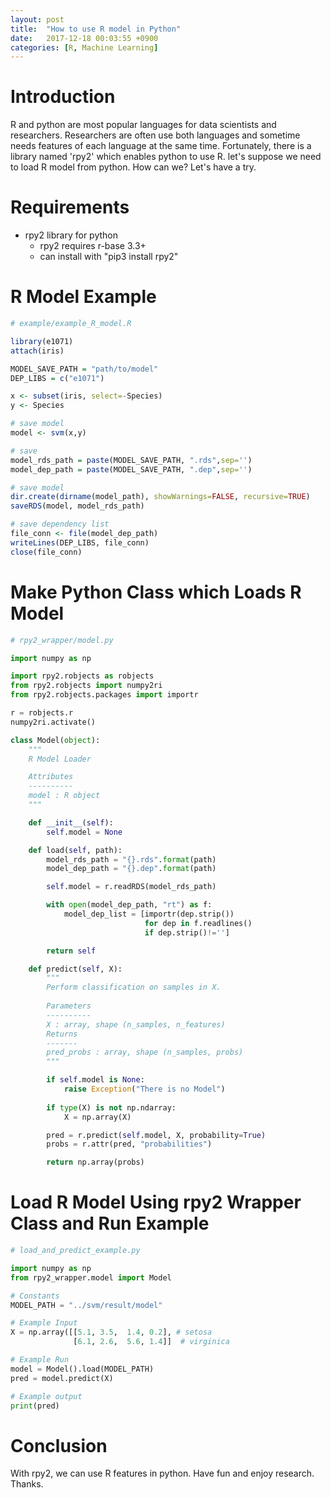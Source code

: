 ```yaml
---
layout: post
title:  "How to use R model in Python"
date:   2017-12-18 00:03:55 +0900
categories: [R, Machine Learning]
---
```


# Introduction 
R and python are most popular languages for data scientists and researchers. Researchers are often use both languages and sometime needs features of each language at the same time. Fortunately, there is a library named 'rpy2' which enables python to use R. let's suppose we need to load R model from python. How can we? Let's have a try.

# Requirements
+ rpy2 library for python
    + rpy2 requires r-base 3.3+
    + can install with "pip3 install rpy2"

# R Model Example

```R
# example/example_R_model.R

library(e1071)
attach(iris)

MODEL_SAVE_PATH = "path/to/model"
DEP_LIBS = c("e1071")

x <- subset(iris, select=-Species)
y <- Species

# save model
model <- svm(x,y)

# save
model_rds_path = paste(MODEL_SAVE_PATH, ".rds",sep='')
model_dep_path = paste(MODEL_SAVE_PATH, ".dep",sep='')

# save model
dir.create(dirname(model_path), showWarnings=FALSE, recursive=TRUE)
saveRDS(model, model_rds_path)

# save dependency list
file_conn <- file(model_dep_path)
writeLines(DEP_LIBS, file_conn)
close(file_conn)
```


# Make Python Class which Loads R Model

```python
# rpy2_wrapper/model.py 

import numpy as np

import rpy2.robjects as robjects
from rpy2.robjects import numpy2ri
from rpy2.robjects.packages import importr

r = robjects.r
numpy2ri.activate()

class Model(object):
    """
    R Model Loader

    Attributes
    ----------
    model : R object
    """

    def __init__(self):
        self.model = None

    def load(self, path):
        model_rds_path = "{}.rds".format(path)
        model_dep_path = "{}.dep".format(path)

        self.model = r.readRDS(model_rds_path)

        with open(model_dep_path, "rt") as f:
            model_dep_list = [importr(dep.strip())
                              for dep in f.readlines()
                              if dep.strip()!='']

        return self

    def predict(self, X):
        """
        Perform classification on samples in X.
        
        Parameters
        ----------
        X : array, shape (n_samples, n_features)
        Returns
        -------
        pred_probs : array, shape (n_samples, probs)
        """

        if self.model is None:
            raise Exception("There is no Model")
        
        if type(X) is not np.ndarray:
            X = np.array(X)

        pred = r.predict(self.model, X, probability=True)
        probs = r.attr(pred, "probabilities")

        return np.array(probs)

```

# Load R Model Using rpy2 Wrapper Class and Run Example

```python
# load_and_predict_example.py

import numpy as np
from rpy2_wrapper.model import Model

# Constants
MODEL_PATH = "../svm/result/model"

# Example Input
X = np.array([[5.1, 3.5,  1.4, 0.2], # setosa
              [6.1, 2.6,  5.6, 1.4]]  # virginica

# Example Run
model = Model().load(MODEL_PATH)
pred = model.predict(X)

# Example output
print(pred)
```

# Conclusion
With rpy2, we can use R features in python. Have fun and enjoy research. Thanks.

